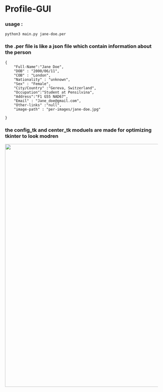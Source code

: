 # Profile-GUI

### usage : 

```
python3 main.py jane-doe.per

```

### the .per file is like a json file which contain information about the person

```
{
	"Full-Name":"Jane Doe",
	"DOB" : "2000/06/11",
	"COB" : "London",
	"Nationality" : "unknown",
	"Sex" : "Female",
	"City/Country" :"Gereva, Switzerland",
	"Occupation":"Student at Pensilvina",
	"Address":"F1 G55 NAD67",
	"Email" : "Jane_doe@gmail.com",
	"Other-links" :"null",
	"image-path" : "per-images/jane-doe.jpg"

}
```
### the config_tk and center_tk moduels are made for optimizing tkinter to look modren

<img src="https://github.com/astroxiii/Contact-System/blob/master/showcase.png" width="800"/>
